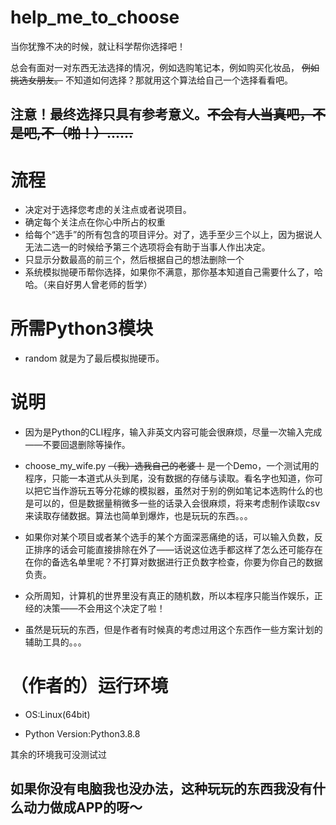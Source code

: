# help_me_to_choose
当你犹豫不决的时候，就让科学帮你选择吧！

总会有面对一对东西无法选择的情况，例如选购笔记本，例如购买化妆品， ~~例如挑选女朋友。~~ 不知道如何选择？那就用这个算法给自己一个选择看看吧。

## 注意！最终选择只具有参考意义。~~不会有人当真吧，不是吧,不（啪！）......~~

# 流程

+ 决定对于选择您考虑的关注点或者说项目。
+ 确定每个关注点在你心中所占的权重
+ 给每个“选手”的所有包含的项目评分。对了，选手至少三个以上，因为据说人无法二选一的时候给予第三个选项将会有助于当事人作出决定。
+ 只显示分数最高的前三个，然后根据自己的想法删除一个
+ 系统模拟抛硬币帮你选择，如果你不满意，那你基本知道自己需要什么了，哈哈。（来自好男人曾老师的哲学）

# 所需Python3模块

+ random 就是为了最后模拟抛硬币。

# 说明

+ 因为是Python的CLI程序，输入非英文内容可能会很麻烦，尽量一次输入完成——不要回退删除等操作。

+ choose_my_wife.py ~~（我）选我自己的老婆！~~ 是一个Demo，一个测试用的程序，只能一本道式从头到尾，没有数据的存储与读取。看名字也知道，你可以把它当作游玩五等分花嫁的模拟器，虽然对于别的例如笔记本选购什么的也是可以的，但是数据量稍微多一些的话录入会很麻烦，将来考虑制作读取csv来读取存储数据。算法也简单到爆炸，也是玩玩的东西。。。

+ 如果你对某个项目或者某个选手的某个方面深恶痛绝的话，可以输入负数，反正排序的话会可能直接排除在外了——话说这位选手都这样了怎么还可能存在在你的备选名单里呢？不打算对数据进行正负数字检查，你要为你自己的数据负责。

+ 众所周知，计算机的世界里没有真正的随机数，所以本程序只能当作娱乐，正经的决策——不会用这个决定了啦！

+ 虽然是玩玩的东西，但是作者有时候真的考虑过用这个东西作一些方案计划的辅助工具的。。。

# （作者的）运行环境

+ OS:Linux(64bit)

+ Python Version:Python3.8.8

其余的环境我可没测试过

## 如果你没有电脑我也没办法，这种玩玩的东西我没有什么动力做成APP的呀～
